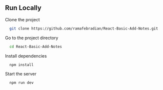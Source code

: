 ## Run Locally

Clone the project

```bash
  git clone https://github.com/ramafebradian/React-Basic-Add-Notes.git
```

Go to the project directory

```bash
  cd React-Basic-Add-Notes
```

Install dependencies

```bash
  npm install
```

Start the server

```bash
  npm run dev
```

